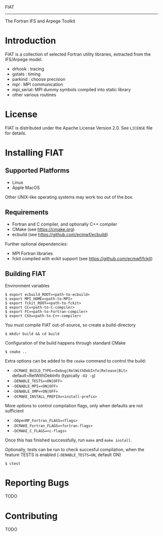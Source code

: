 FIAT
****

The Fortran IFS and Arpege Toolkit

Introduction
============

FIAT is a collection of selected Fortran utility libraries, extracted from the IFS/Arpege model.
 
 - drhook    : tracing
 - gstats    : timing
 - parkind   : choose precision
 - mpl       : MPI communication
 - mpi_serial: MPI dummy symbols compiled into static library
 - other various routines

License
=======

FIAT is distributed under the Apache License Version 2.0.
See `LICENSE` file for details.

Installing FIAT 
===============

Supported Platforms
-------------------

- Linux
- Apple MacOS

Other UNIX-like operating systems may work too out of the box.

Requirements
------------
- Fortran and C compiler, and optionally C++ compiler
- CMake (see https://cmake.org)
- ecbuild (see https://github.com/ecmwf/ecbuild)

Further optional dependencies:
- MPI Fortran libraries
- fckit compiled with eckit support (see https://github.com/ecmwf/fckit)

Building FIAT
-------------

Environment variables 

    $ export ecbuild_ROOT=<path-to-ecbuild>
    $ export MPI_HOME=<path-to-MPI>
    $ export fckit_ROOT=<path-to-fckit>
    $ export CC=<path-to-C-compiler>
    $ export FC=<path-to-Fortran-compiler>
    $ export CXX=<path-to-C++-compiler> 

You must compile FIAT out-of-source, so create a build-directory

    $ mkdir build && cd build
 
Configuration of the build happens through standard CMake

    $ cmake ..

Extra options can be added to the `cmake` command to control the build:

 - `-DCMAKE_BUILD_TYPE=<Debug|RelWithDebInfo|Release|Bit>` default=RelWithDebInfo (typically `-O2 -g`)
 - `-DENABLE_TESTS=<ON|OFF>` 
 - `-DENABLE_MPI=<ON|OFF>` 
 - `-DENABLE_OMP=<ON|OFF>`
 - `-DCMAKE_INSTALL_PREFIX=<install-prefix>`

More options to control compilation flags, only when defaults are not sufficient

 - `-DOpenMP_Fortran_FLAGS=<flags>`
 - `-DCMAKE_Fortran_FLAGS=<fortran-flags>`
 - `-DCMAKE_C_FLAGS=<c-flags>`

Once this has finished successfully, run ``make`` and ``make install``.

Optionally, tests can be run to check succesful compilation, when the feature TESTS is enabled (`-DENABLE_TESTS=ON`, default ON)

    $ ctest

Reporting Bugs
==============

TODO

Contributing
============

TODO


